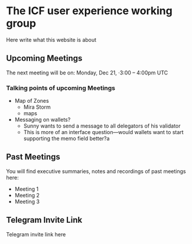 # The ICF user experience working group
Here write what this website is about

## Upcoming Meetings
The next meeting will be on:
Monday, Dec 21, ⋅3:00 – 4:00pm UTC

### Talking points of upcoming Meetings

* Map of Zones
  * Mira Storm
  * maps
* Messaging on wallets?
  * Sunny wants to send a message to all delegators of his validator
  * This is more of an interface question—would wallets want to start supporting the memo field better?a

## Past Meetings
You will find executive summaries, notes and recordings of past meetings here:
* Meeting 1
* Meeting 2
* Meeting 3


## Telegram Invite Link
Telegram invite link here
